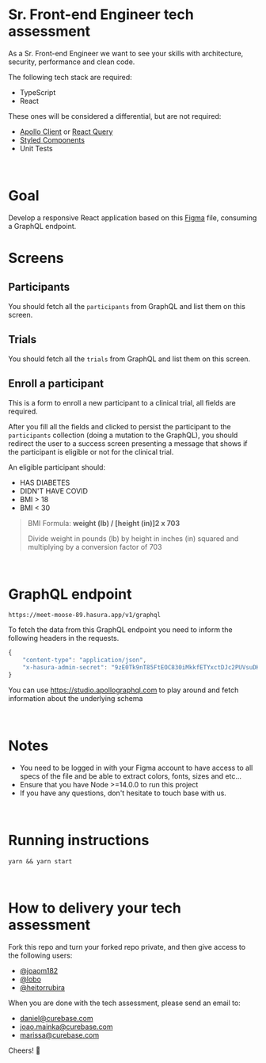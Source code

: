 # Sr. Front-end Engineer tech assessment
As a Sr. Front-end Engineer we want to see your skills with architecture, security, performance and clean code.
<br />

The following tech stack are required:
- TypeScript
- React

These ones will be considered a differential, but are not required:
- [Apollo Client](https://www.apollographql.com/docs/react/) or [React Query](https://react-query.tanstack.com/)
- [Styled Components](https://styled-components.com/)
- Unit Tests

<br />

# Goal
Develop a responsive React application based on this [Figma](https://www.figma.com/file/IGiTFyYotEnc94XwfMuVCE/Tech-Assessment?node-id=0%3A1) file, consuming a GraphQL endpoint.

# Screens

## Participants
You should fetch all the `participants` from GraphQL and list them on this screen.
  
## Trials
You should fetch all the `trials` from GraphQL and list them on this screen.

## Enroll a participant
This is a form to enroll a new participant to a clinical trial, all fields are required.

After you fill all the fields and clicked to persist the participant to the `participants` collection (doing a mutation to the GraphQL), you should redirect the user to a success screen presenting a message that shows if the participant is eligible or not for the clinical trial.

An eligible participant should:
- HAS DIABETES
- DIDN'T HAVE COVID
- BMI > 18
- BMI < 30

> BMI Formula: **weight (lb) / [height (in)]2 x 703**
>
> Divide weight in pounds (lb) by height in inches (in) squared and multiplying by a conversion factor of 703

<br />

# GraphQL endpoint
```
https://meet-moose-89.hasura.app/v1/graphql
```

To fetch the data from this GraphQL endpoint you need to inform the following headers in the requests.

```javascript
{
    "content-type": "application/json",
    "x-hasura-admin-secret": "9zE0Tk9nT85FtEOC830iMkkfETYxctDJc2PUVsuDKmwII001T097833oLXCjGi4Q"
}
```

You can use https://studio.apollographql.com to play around and fetch information about the underlying schema

<br />

# Notes
- You need to be logged in with your Figma account to have access to all specs of the file and be able to extract colors, fonts, sizes and etc...
- Ensure that you have Node >=14.0.0 to run this project
- If you have any questions, don't hesitate to touch base with us.

<br />

# Running instructions
`yarn && yarn start`

<br />

# How to delivery your tech assessment
Fork this repo and turn your forked repo private, and then give access to the following users:
- [@joaom182](https://github.com/joaom182)
- [@lobo](https://github.com/lobo)
- [@heitorrubira](https://github.com/heitorrubira)

When you are done with the tech assessment, please send an email to:
- daniel@curebase.com
- joao.mainka@curebase.com
- marissa@curebase.com

Cheers! 🍻
